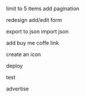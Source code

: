 limit to 5 items
add pagination

redesign add/edit form

export to json
import json

add buy me coffe link

create an icon

deploy

test

advertise
